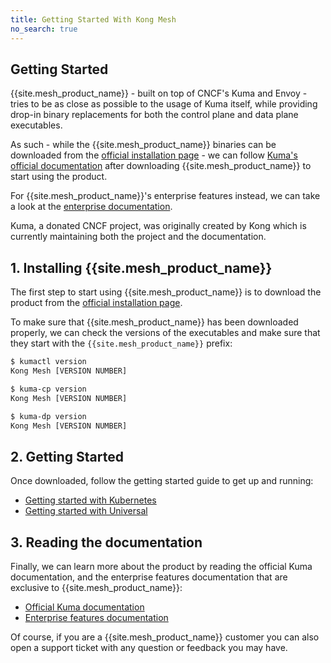 ```yaml
---
title: Getting Started With Kong Mesh
no_search: true
---
```


## Getting Started

{{site.mesh_product_name}} - built on top of CNCF's Kuma and Envoy - tries to be as close as possible to the usage of Kuma itself, while providing drop-in binary replacements for both the control plane and data plane executables.

As such - while the {{site.mesh_product_name}} binaries can be downloaded from the [official installation page](/mesh/{{page.kong_version}}/install) - we can follow [Kuma's official documentation](https://kuma.io/docs) after downloading {{site.mesh_product_name}} to start using the product.

For {{site.mesh_product_name}}'s enterprise features instead, we can take a look at the [enterprise documentation](/mesh/{{page.kong_version}}/features).

<div class="alert alert-ee blue">
   Kuma, a donated CNCF project, was originally created by Kong which is currently maintaining both the project and the documentation.
</div>

## 1. Installing {{site.mesh_product_name}}

The first step to start using {{site.mesh_product_name}} is to download the product from the [official installation page](/mesh/{{page.kong_version}}/install).

To make sure that {{site.mesh_product_name}} has been downloaded properly, we can check the versions of the executables and make sure that they start with the `{{site.mesh_product_name}}` prefix:

```sh
$ kumactl version
Kong Mesh [VERSION NUMBER]

$ kuma-cp version
Kong Mesh [VERSION NUMBER]

$ kuma-dp version
Kong Mesh [VERSION NUMBER]
```

## 2. Getting Started

Once downloaded, follow the getting started guide to get up and running:

* [Getting started with Kubernetes](https://kuma.io/docs/latest/quickstart/kubernetes/)
* [Getting started with Universal](https://kuma.io/docs/latest/quickstart/universal/)

## 3. Reading the documentation

Finally, we can learn more about the product by reading the official Kuma documentation, and the enterprise features documentation that are exclusive to {{site.mesh_product_name}}:

* [Official Kuma documentation](https://kuma.io/docs/)
* [Enterprise features documentation](/mesh/{{page.kong_version}}/features)

Of course, if you are a {{site.mesh_product_name}} customer you can also open a support ticket with any question or feedback you may have.

